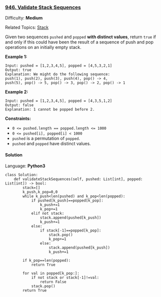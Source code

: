 ### [946\. Validate Stack Sequences](https://leetcode.com/problems/validate-stack-sequences/)

Difficulty: **Medium**  

Related Topics: [Stack](https://leetcode.com/tag/stack/)


Given two sequences `pushed` and `popped` **with distinct values**, return `true` if and only if this could have been the result of a sequence of push and pop operations on an initially empty stack.


**Example 1:**

```
Input: pushed = [1,2,3,4,5], popped = [4,5,3,2,1]
Output: true
Explanation: We might do the following sequence:
push(1), push(2), push(3), push(4), pop() -> 4,
push(5), pop() -> 5, pop() -> 3, pop() -> 2, pop() -> 1
```


**Example 2:**

```
Input: pushed = [1,2,3,4,5], popped = [4,3,5,1,2]
Output: false
Explanation: 1 cannot be popped before 2.
```


**Constraints:**

*   `0 <= pushed.length == popped.length <= 1000`
*   `0 <= pushed[i], popped[i] < 1000`
*   `pushed` is a permutation of `popped`.
*   `pushed` and `popped` have distinct values.


#### Solution

Language: **Python3**

```python3
class Solution:
    def validateStackSequences(self, pushed: List[int], popped: List[int]) -> bool:
        stack=[]
        k_push,k_pop=0,0
        while k_push<len(pushed) and k_pop<len(popped):
            if pushed[k_push]==popped[k_pop]:
                k_push+=1
                k_pop+=1
            elif not stack:
                stack.append(pushed[k_push])
                k_push+=1
            else:
                if stack[-1]==popped[k_pop]:
                    stack.pop()
                    k_pop+=1
                else:
                    stack.append(pushed[k_push])
                    k_push+=1
                    
        if k_pop==len(popped):
            return True
        
        for val in popped[k_pop:]:
            if not stack or stack[-1]!=val:
                return False
            stack.pop()
        return True
```